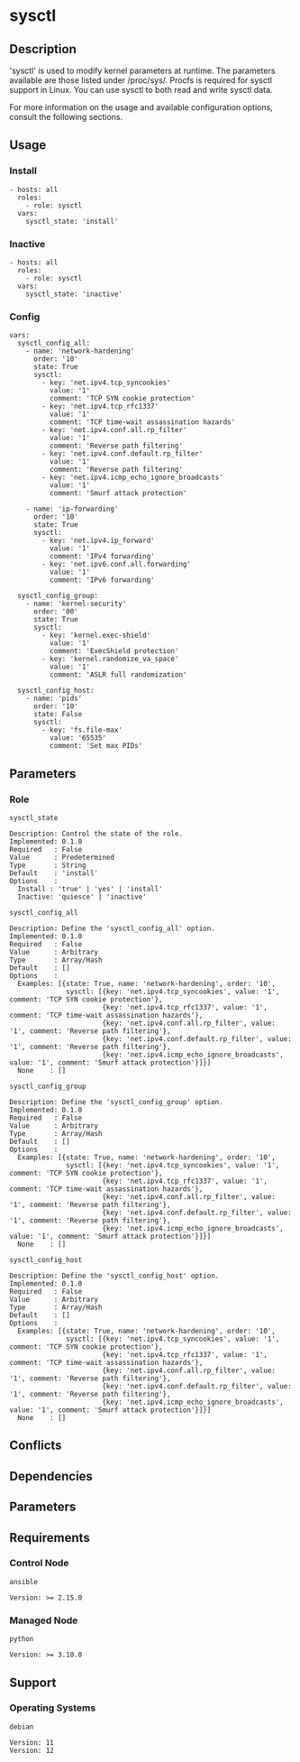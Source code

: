 # sysctl

## Description

'sysctl' is used to modify kernel parameters at runtime. The parameters
available are those listed under /proc/sys/. Procfs is required for sysctl
support in Linux. You can use sysctl to both read and write sysctl data.

For more information on the usage and available configuration options,
consult the following sections.

## Usage

### Install

```
- hosts: all
  roles:
    - role: sysctl
  vars:
    sysctl_state: 'install'
```

### Inactive

```
- hosts: all
  roles:
    - role: sysctl
  vars:
    sysctl_state: 'inactive'
```

### Config

```
vars:
  sysctl_config_all:
    - name: 'network-hardening'
      order: '10'
      state: True
      sysctl:
        - key: 'net.ipv4.tcp_syncookies'
          value: '1'
          comment: 'TCP SYN cookie protection'
        - key: 'net.ipv4.tcp_rfc1337'
          value: '1'
          comment: 'TCP time-wait assassination hazards'
        - key: 'net.ipv4.conf.all.rp_filter'
          value: '1'
          comment: 'Reverse path filtering'
        - key: 'net.ipv4.conf.default.rp_filter'
          value: '1'
          comment: 'Reverse path filtering'
        - key: 'net.ipv4.icmp_echo_ignore_broadcasts'
          value: '1'
          comment: 'Smurf attack protection'

    - name: 'ip-forwarding'
      order: '10'
      state: True
      sysctl:
        - key: 'net.ipv4.ip_forward'
          value: '1'
          comment: 'IPv4 forwarding'
        - key: 'net.ipv6.conf.all.forwarding'
          value: '1'
          comment: 'IPv6 forwarding'

  sysctl_config_group:
    - name: 'kernel-security'
      order: '00'
      state: True
      sysctl:
        - key: 'kernel.exec-shield'
          value: '1'
          comment: 'ExecShield protection'
        - key: 'kernel.randomize_va_space'
          value: '1'
          comment: 'ASLR full randomization'

  sysctl_config_host:
    - name: 'pids'
      order: '10'
      state: False
      sysctl:
        - key: 'fs.file-max'
          value: '65535'
          comment: 'Set max PIDs'
```

## Parameters

### Role

`sysctl_state`

    Description: Control the state of the role.
    Implemented: 0.1.0
    Required   : False
    Value      : Predetermined
    Type       : String
    Default    : 'install'
    Options    :
      Install : 'true' | 'yes' | 'install'
      Inactive: 'quiesce' | 'inactive'

`sysctl_config_all`

    Description: Define the 'sysctl_config_all' option.
    Implemented: 0.1.0
    Required   : False
    Value      : Arbitrary
    Type       : Array/Hash
    Default    : []
    Options    :
      Examples: [{state: True, name: 'network-hardening', order: '10',
                  sysctl: [{key: 'net.ipv4.tcp_syncookies', value: '1', comment: 'TCP SYN cookie protection'},
                           {key: 'net.ipv4.tcp_rfc1337', value: '1', comment: 'TCP time-wait assassination hazards'},
                           {key: 'net.ipv4.conf.all.rp_filter', value: '1', comment: 'Reverse path filtering'},
                           {key: 'net.ipv4.conf.default.rp_filter', value: '1', comment: 'Reverse path filtering'},
                           {key: 'net.ipv4.icmp_echo_ignore_broadcasts', value: '1', comment: 'Smurf attack protection'}]}]
      None    : []

`sysctl_config_group`

    Description: Define the 'sysctl_config_group' option.
    Implemented: 0.1.0
    Required   : False
    Value      : Arbitrary
    Type       : Array/Hash
    Default    : []
    Options    :
      Examples: [{state: True, name: 'network-hardening', order: '10',
                  sysctl: [{key: 'net.ipv4.tcp_syncookies', value: '1', comment: 'TCP SYN cookie protection'},
                           {key: 'net.ipv4.tcp_rfc1337', value: '1', comment: 'TCP time-wait assassination hazards'},
                           {key: 'net.ipv4.conf.all.rp_filter', value: '1', comment: 'Reverse path filtering'},
                           {key: 'net.ipv4.conf.default.rp_filter', value: '1', comment: 'Reverse path filtering'},
                           {key: 'net.ipv4.icmp_echo_ignore_broadcasts', value: '1', comment: 'Smurf attack protection'}]}]
      None    : []

`sysctl_config_host`

    Description: Define the 'sysctl_config_host' option.
    Implemented: 0.1.0
    Required   : False
    Value      : Arbitrary
    Type       : Array/Hash
    Default    : []
    Options    :
      Examples: [{state: True, name: 'network-hardening', order: '10',
                  sysctl: [{key: 'net.ipv4.tcp_syncookies', value: '1', comment: 'TCP SYN cookie protection'},
                           {key: 'net.ipv4.tcp_rfc1337', value: '1', comment: 'TCP time-wait assassination hazards'},
                           {key: 'net.ipv4.conf.all.rp_filter', value: '1', comment: 'Reverse path filtering'},
                           {key: 'net.ipv4.conf.default.rp_filter', value: '1', comment: 'Reverse path filtering'},
                           {key: 'net.ipv4.icmp_echo_ignore_broadcasts', value: '1', comment: 'Smurf attack protection'}]}]
      None    : []

## Conflicts

## Dependencies

## Parameters

## Requirements

### Control Node

`ansible`

    Version: >= 2.15.0

### Managed Node

`python`

    Version: >= 3.10.0

## Support

### Operating Systems

`debian`

    Version: 11
    Version: 12

